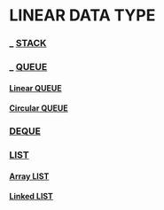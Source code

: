 # LINEAR DATA TYPE

### _ [STACK](https://github.com/SiMeuDa/Study/tree/TT_2024-02/Data%20Structure/Mid%20Exam/stack)
### _ [QUEUE](https://github.com/SiMeuDa/Study/tree/TT_2024-02/Data%20Structure/Mid%20Exam/queue)
  #### [Linear QUEUE](https://github.com/SiMeuDa/Study/tree/TT_2024-02/Data%20Structure/Mid%20Exam/queue/linear)
  #### [Circular QUEUE](https://github.com/SiMeuDa/Study/tree/TT_2024-02/Data%20Structure/Mid%20Exam/queue/circular)
### [DEQUE](https://github.com/SiMeuDa/Study/tree/TT_2024-02/Data%20Structure/Mid%20Exam/deque)
### [LIST](https://github.com/SiMeuDa/Study/tree/TT_2024-02/Data%20Structure/Mid%20Exam/List)
  #### [Array LIST](https://github.com/SiMeuDa/Study/tree/TT_2024-02/Data%20Structure/Mid%20Exam/List/Array%20List)
  #### [Linked LIST](https://github.com/SiMeuDa/Study/tree/TT_2024-02/Data%20Structure/Mid%20Exam/List/Linked%20List)
